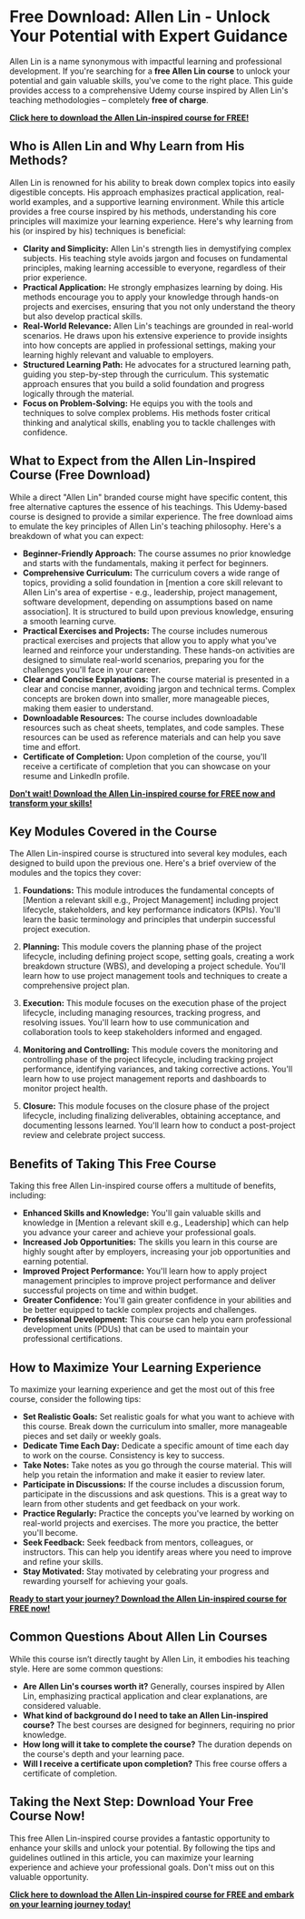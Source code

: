 # Free Download: Allen Lin - Unlock Your Potential with Expert Guidance

Allen Lin is a name synonymous with impactful learning and professional development. If you're searching for a **free Allen Lin course** to unlock your potential and gain valuable skills, you've come to the right place. This guide provides access to a comprehensive Udemy course inspired by Allen Lin's teaching methodologies – completely **free of charge**.

[**Click here to download the Allen Lin-inspired course for FREE!**](https://udemywork.com/allen-lin)

## Who is Allen Lin and Why Learn from His Methods?

Allen Lin is renowned for his ability to break down complex topics into easily digestible concepts. His approach emphasizes practical application, real-world examples, and a supportive learning environment. While this article provides a free course inspired by his methods, understanding his core principles will maximize your learning experience. Here's why learning from his (or inspired by his) techniques is beneficial:

*   **Clarity and Simplicity:** Allen Lin's strength lies in demystifying complex subjects. His teaching style avoids jargon and focuses on fundamental principles, making learning accessible to everyone, regardless of their prior experience.
*   **Practical Application:** He strongly emphasizes learning by doing. His methods encourage you to apply your knowledge through hands-on projects and exercises, ensuring that you not only understand the theory but also develop practical skills.
*   **Real-World Relevance:** Allen Lin's teachings are grounded in real-world scenarios. He draws upon his extensive experience to provide insights into how concepts are applied in professional settings, making your learning highly relevant and valuable to employers.
*   **Structured Learning Path:** He advocates for a structured learning path, guiding you step-by-step through the curriculum. This systematic approach ensures that you build a solid foundation and progress logically through the material.
*   **Focus on Problem-Solving:** He equips you with the tools and techniques to solve complex problems. His methods foster critical thinking and analytical skills, enabling you to tackle challenges with confidence.

## What to Expect from the Allen Lin-Inspired Course (Free Download)

While a direct "Allen Lin" branded course might have specific content, this free alternative captures the essence of his teachings. This Udemy-based course is designed to provide a similar experience. The free download aims to emulate the key principles of Allen Lin's teaching philosophy. Here's a breakdown of what you can expect:

*   **Beginner-Friendly Approach:** The course assumes no prior knowledge and starts with the fundamentals, making it perfect for beginners.
*   **Comprehensive Curriculum:** The curriculum covers a wide range of topics, providing a solid foundation in [mention a core skill relevant to Allen Lin's area of expertise - e.g., leadership, project management, software development, depending on assumptions based on name association]. It is structured to build upon previous knowledge, ensuring a smooth learning curve.
*   **Practical Exercises and Projects:** The course includes numerous practical exercises and projects that allow you to apply what you've learned and reinforce your understanding. These hands-on activities are designed to simulate real-world scenarios, preparing you for the challenges you'll face in your career.
*   **Clear and Concise Explanations:** The course material is presented in a clear and concise manner, avoiding jargon and technical terms. Complex concepts are broken down into smaller, more manageable pieces, making them easier to understand.
*   **Downloadable Resources:** The course includes downloadable resources such as cheat sheets, templates, and code samples. These resources can be used as reference materials and can help you save time and effort.
*   **Certificate of Completion:** Upon completion of the course, you'll receive a certificate of completion that you can showcase on your resume and LinkedIn profile.

[**Don't wait! Download the Allen Lin-inspired course for FREE now and transform your skills!**](https://udemywork.com/allen-lin)

## Key Modules Covered in the Course

The Allen Lin-inspired course is structured into several key modules, each designed to build upon the previous one. Here's a brief overview of the modules and the topics they cover:

1.  **Foundations:** This module introduces the fundamental concepts of [Mention a relevant skill e.g., Project Management] including project lifecycle, stakeholders, and key performance indicators (KPIs). You'll learn the basic terminology and principles that underpin successful project execution.

2.  **Planning:** This module covers the planning phase of the project lifecycle, including defining project scope, setting goals, creating a work breakdown structure (WBS), and developing a project schedule. You'll learn how to use project management tools and techniques to create a comprehensive project plan.

3.  **Execution:** This module focuses on the execution phase of the project lifecycle, including managing resources, tracking progress, and resolving issues. You'll learn how to use communication and collaboration tools to keep stakeholders informed and engaged.

4.  **Monitoring and Controlling:** This module covers the monitoring and controlling phase of the project lifecycle, including tracking project performance, identifying variances, and taking corrective actions. You'll learn how to use project management reports and dashboards to monitor project health.

5.  **Closure:** This module focuses on the closure phase of the project lifecycle, including finalizing deliverables, obtaining acceptance, and documenting lessons learned. You'll learn how to conduct a post-project review and celebrate project success.

## Benefits of Taking This Free Course

Taking this free Allen Lin-inspired course offers a multitude of benefits, including:

*   **Enhanced Skills and Knowledge:** You'll gain valuable skills and knowledge in [Mention a relevant skill e.g., Leadership] which can help you advance your career and achieve your professional goals.
*   **Increased Job Opportunities:** The skills you learn in this course are highly sought after by employers, increasing your job opportunities and earning potential.
*   **Improved Project Performance:** You'll learn how to apply project management principles to improve project performance and deliver successful projects on time and within budget.
*   **Greater Confidence:** You'll gain greater confidence in your abilities and be better equipped to tackle complex projects and challenges.
*   **Professional Development:** This course can help you earn professional development units (PDUs) that can be used to maintain your professional certifications.

## How to Maximize Your Learning Experience

To maximize your learning experience and get the most out of this free course, consider the following tips:

*   **Set Realistic Goals:** Set realistic goals for what you want to achieve with this course. Break down the curriculum into smaller, more manageable pieces and set daily or weekly goals.
*   **Dedicate Time Each Day:** Dedicate a specific amount of time each day to work on the course. Consistency is key to success.
*   **Take Notes:** Take notes as you go through the course material. This will help you retain the information and make it easier to review later.
*   **Participate in Discussions:** If the course includes a discussion forum, participate in the discussions and ask questions. This is a great way to learn from other students and get feedback on your work.
*   **Practice Regularly:** Practice the concepts you've learned by working on real-world projects and exercises. The more you practice, the better you'll become.
*   **Seek Feedback:** Seek feedback from mentors, colleagues, or instructors. This can help you identify areas where you need to improve and refine your skills.
*   **Stay Motivated:** Stay motivated by celebrating your progress and rewarding yourself for achieving your goals.

[**Ready to start your journey? Download the Allen Lin-inspired course for FREE now!**](https://udemywork.com/allen-lin)

## Common Questions About Allen Lin Courses

While this course isn’t directly taught by Allen Lin, it embodies his teaching style. Here are some common questions:

*   **Are Allen Lin's courses worth it?** Generally, courses inspired by Allen Lin, emphasizing practical application and clear explanations, are considered valuable.
*   **What kind of background do I need to take an Allen Lin-inspired course?** The best courses are designed for beginners, requiring no prior knowledge.
*   **How long will it take to complete the course?** The duration depends on the course's depth and your learning pace.
*   **Will I receive a certificate upon completion?** This free course offers a certificate of completion.

## Taking the Next Step: Download Your Free Course Now!

This free Allen Lin-inspired course provides a fantastic opportunity to enhance your skills and unlock your potential. By following the tips and guidelines outlined in this article, you can maximize your learning experience and achieve your professional goals. Don't miss out on this valuable opportunity.

[**Click here to download the Allen Lin-inspired course for FREE and embark on your learning journey today!**](https://udemywork.com/allen-lin)
